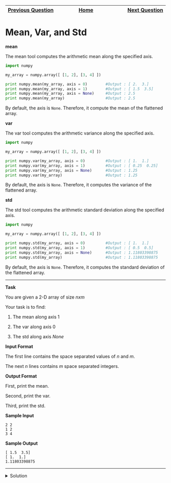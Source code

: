 | <img width=1000>[Previous Question](https://github.com/Kevin-Lago/python-hackerrank-solutions/tree/main/src/numpy/min_and_max)</img> | <img width=1000>[Home](https://github.com/Kevin-Lago/python-hackerrank-solutions)</img> | <img width=1000>[Next Question](https://github.com/Kevin-Lago/python-hackerrank-solutions/tree/main/src/numpy/dot_and_cross)</img> |
|:---|:---:|---:|

# Mean, Var, and Std

__mean__

The mean tool computes the arithmetic mean along the specified axis.

```python
import numpy

my_array = numpy.array([ [1, 2], [3, 4] ])

print numpy.mean(my_array, axis = 0)        #Output : [ 2.  3.]
print numpy.mean(my_array, axis = 1)        #Output : [ 1.5  3.5]
print numpy.mean(my_array, axis = None)     #Output : 2.5
print numpy.mean(my_array)                  #Output : 2.5
```

By default, the axis is ```None```. Therefore, it compute the mean of the flattened array.

__var__

The var tool computes the arithmetic variance along the specified axis.

```python
import numpy

my_array = numpy.array([ [1, 2], [3, 4] ])

print numpy.var(my_array, axis = 0)         #Output : [ 1.  1.]
print numpy.var(my_array, axis = 1)         #Output : [ 0.25  0.25]
print numpy.var(my_array, axis = None)      #Output : 1.25
print numpy.var(my_array)                   #Output : 1.25
```

By default, the axis is ```None```. Therefore, it computes the variance of the flattened array.

__std__

The std tool computes the arithmetic standard deviation along the specified axis.

```python
import numpy

my_array = numpy.array([ [1, 2], [3, 4] ])

print numpy.std(my_array, axis = 0)         #Output : [ 1.  1.]
print numpy.std(my_array, axis = 1)         #Output : [ 0.5  0.5]
print numpy.std(my_array, axis = None)      #Output : 1.11803398875
print numpy.std(my_array)                   #Output : 1.11803398875
```

By default, the axis is ```None```. Therefore, it computes the standard deviation of the flattened array.

---

__Task__

You are given a 2-D array of size $n x m$

Your task is to find:

1. The mean along axis $1$

2. The var along axis $0$

3. The std along axis $None$

__Input Format__

The first line contains the space separated values of $n$ and $m$.

The next $n$ lines contains $m$ space separated integers.

__Output Format__

First, print the mean.

Second, print the var.

Third, print the std.

__Sample Input__

```
2 2
1 2
3 4
```

__Sample Output__

```
[ 1.5  3.5]
[ 1.  1.]
1.11803398875
```

---

<details><summary>Solution</summary>
    
```python

```
</details>

